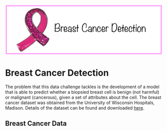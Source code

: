 <p align="center">
<img src="images/logo.png">
</p>

# Breast Cancer Detection

The problem that this data challenge tackles is the development of a model that is able to predict whether a biopsied breast cell is benign (not harmful) or malignant (cancerous), given a set of attributes about the cell. The breast cancer dataset was obtained from the University of Wisconsin Hospitals, Madison. Details of the dataset can be found and downloaded [here](https://archive.ics.uci.edu/ml/datasets/Breast+Cancer+Wisconsin+(Original)).   

## Breast Cancer Data
